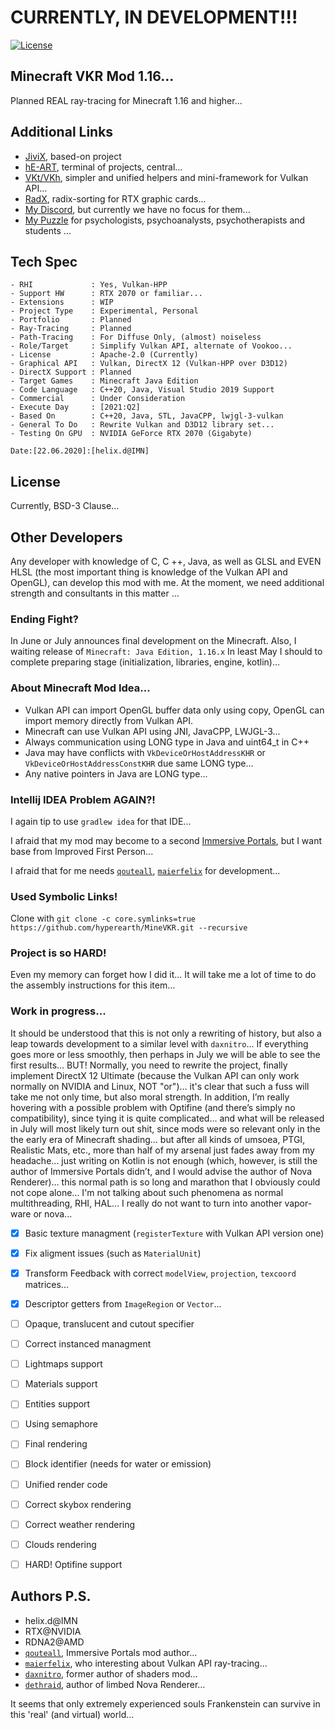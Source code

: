 # CURRENTLY, IN DEVELOPMENT!!!

[![License](https://img.shields.io/badge/License-Apache%202.0-blue.svg)](https://opensource.org/licenses/Apache-2.0)


## Minecraft VKR Mod 1.16...

Planned REAL ray-tracing for Minecraft 1.16 and higher...


## Additional Links

- [JiviX](https://github.com/hyperearth/JiviX), based-on project
- [hE-ART](https://github.com/hyperearth/hE-ART), terminal of projects, central...
- [VKt/VKh](https://github.com/world8th/vkt), simpler and unified helpers and mini-framework for Vulkan API...
- [RadX](https://github.com/world8th/RadX), radix-sorting for RTX graphic cards...
- [My Discord](https://discord.gg/NqjBJsG), but currently we have no focus for them... 
- [My Puzzle](https://vk.cc/afiR3v) for psychologists, psychoanalysts, psychotherapists and students ...


## Tech Spec

```MD
- RHI             : Yes, Vulkan-HPP
- Support HW      : RTX 2070 or familiar...
- Extensions      : WIP
- Project Type    : Experimental, Personal
- Portfolio       : Planned
- Ray-Tracing     : Planned
- Path-Tracing    : For Diffuse Only, (almost) noiseless
- Role/Target     : Simplify Vulkan API, alternate of Vookoo...
- License         : Apache-2.0 (Currently)
- Graphical API   : Vulkan, DirectX 12 (Vulkan-HPP over D3D12)
- DirectX Support : Planned
- Target Games    : Minecraft Java Edition
- Code Language   : C++20, Java, Visual Studio 2019 Support
- Commercial      : Under Consideration
- Execute Day     : [2021:Q2]
- Based On        : C++20, Java, STL, JavaCPP, lwjgl-3-vulkan
- General To Do   : Rewrite Vulkan and D3D12 library set...
- Testing On GPU  : NVIDIA GeForce RTX 2070 (Gigabyte)

Date:[22.06.2020]:[helix.d@IMN]
```


## License

Currently, BSD-3 Clause...


## Other Developers

Any developer with knowledge of C, C ++, Java, as well as GLSL and EVEN HLSL (the most important thing is knowledge of the Vulkan API and OpenGL), can develop this mod with me. At the moment, we need additional strength and consultants in this matter ...


### Ending Fight?

In June or July announces final development on the Minecraft. Also, I waiting release of `Minecraft: Java Edition, 1.16.x`
In least May I should to complete preparing stage (initialization, libraries, engine, kotlin)...


### About Minecraft Mod Idea... 

- Vulkan API can import OpenGL buffer data only using copy, OpenGL can import memory directly from Vulkan API. 
- Minecraft can use Vulkan API using JNI, JavaCPP, LWJGL-3... 
- Always communication using LONG type in Java and uint64_t in C++ 
- Java may have conflicts with `VkDeviceOrHostAddressKHR` or `VkDeviceOrHostAddressConstKHR` due same LONG type... 
- Any native pointers in Java are LONG type... 


### Intellij IDEA Problem AGAIN?!

I again tip to use `gradlew idea` for that IDE... 

I afraid that my mod may become to a second [Immersive Portals](https://github.com/qouteall/ImmersivePortalsMod/tree/1.16), but I want base from Improved First Person... 

I afraid that for me needs [`qouteall`](https://github.com/qouteall), [`maierfelix`](https://github.com/maierfelix) for development... 



### Used Symbolic Links!

Clone with `git clone -c core.symlinks=true https://github.com/hyperearth/MineVKR.git --recursive`


### Project is so HARD!

Even my memory can forget how I did it... 
It will take me a lot of time to do the assembly instructions for this item...


### Work in progress...

It should be understood that this is not only a rewriting of history, but also a leap towards development to a similar level with `daxnitro`... If everything goes more or less smoothly, then perhaps in July we will be able to see the first results... BUT! Normally, you need to rewrite the project, finally implement DirectX 12 Ultimate (because the Vulkan API can only work normally on NVIDIA and Linux, NOT "or")... it's clear that such a fuss will take me not only time, but also moral strength. In addition, I’m really hovering with a possible problem with Optifine (and there’s simply no compatibility), since tying it is quite complicated... and what will be released in July will most likely turn out shit, since mods were so relevant only in the the early era of Minecraft shading... but after all kinds of umsoea, PTGI, Realistic Mats, etc., more than half of my arsenal just fades away from my headache... just writing on Kotlin is not enough (which, however, is still the author of Immersive Portals didn’t, and I would advise the author of Nova Renderer)... this normal path is so long and marathon that I obviously could not cope alone... I'm not talking about such phenomena as normal multithreading, RHI, HAL... I really do not want to turn into another vapor-ware or nova...

- [x] Basic texture managment (`registerTexture` with Vulkan API version one)
- [x] Fix aligment issues (such as `MaterialUnit`)
- [x] Transform Feedback with correct `modelView`, `projection`, `texcoord` matrices... 
- [x] Descriptor getters from `ImageRegion` or `Vector`... 
- [ ] Opaque, translucent and cutout specifier
- [ ] Correct instanced managment
- [ ] Lightmaps support
- [ ] Materials support
- [ ] Entities support
- [ ] Using semaphore
- [ ] Final rendering
- [ ] Block identifier (needs for water or emission)
- [ ] Unified render code
- [ ] Correct skybox rendering
- [ ] Correct weather rendering
- [ ] Clouds rendering
- [ ] HARD! Optifine support


## Authors P.S.

- helix.d@IMN
- RTX@NVIDIA
- RDNA2@AMD
- [`qouteall`](https://github.com/qouteall), Immersive Portals mod author...
- [`maierfelix`](https://github.com/maierfelix), who interesting about Vulkan API ray-tracing...
- [`daxnitro`](https://daxnitro.fandom.com/wiki/Shaders), former author of shaders mod...
- [`dethraid`](https://github.com/dethraid), author of limbed Nova Renderer... 

It seems that only extremely experienced souls Frankenstein can survive in this 'real' (and virtual) world...
